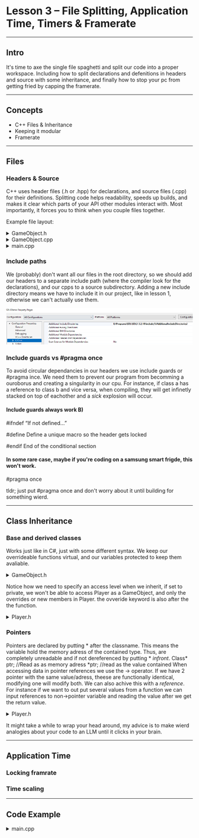 # Lesson 3 – File Splitting, Application Time, Timers & Framerate

---

## Intro

It's time to axe the single file spaghetti and split our code into a proper workspace. 
Including how to split declarations and defenitions in headers and source with some inheritance, and finally how to stop your pc from getting fried by capping the framerate.

---

## Concepts

- C++ Files & Inheritance
- Keeping it modular
- Framerate

---

## Files

### Headers & Source

C++ uses header files (.h or .hpp) for declarations, and source files (.cpp) for their definitions.
Splitting code helps readability, speeds up builds, and makes it clear which parts of your API other modules interact with.
Most importantly, it forces you to think when you couple files together.

Example file layout: 
<details>
<summary>GameObject.h</summary>

 ```cpp

#pragma once
#include <SDL3/SDL.h>

class GameObject {
public:
    GameObject( SDL_Renderer* renderer, int x, int y, int w, int h);
    GameObject( SDL_Renderer* renderer, int x, int y, int w, int h,SDL_Texture* texture);
    ~GameObject();

    virtual void HandleEvent(const SDL_Event& e);
    virtual void Render();
    virtual void Update(float DeltaTime, float ScaledDeltaTime);
    virtual void SetPosition(int x, int y);

protected:
    SDL_Renderer* renderer = nullptr;
    SDL_FRect rect;
    SDL_Texture* texture = nullptr;
};


```
</details>
<details>
<summary>GameObject.cpp</summary>

 ```cpp

#include "GameObject.h"

GameObject::GameObject(SDL_Renderer* renderer, int x, int y, int w, int h)
    : renderer(renderer) {
    rect = { (float)x, (float)y, (float)w, (float)h };
    texture = nullptr;
}
GameObject::GameObject(SDL_Renderer* renderer, int x, int y, int w, int h, SDL_Texture* texture)
    : renderer(renderer), texture(texture) {
        rect = { (float)x, (float)y, (float)w, (float)h };
}
GameObject::~GameObject() {}


void GameObject::HandleEvent(const SDL_Event& e)
{

}

void GameObject::Render() {


    if (texture)
        SDL_RenderTexture(renderer, texture, NULL, &rect);
    else
        SDL_RenderFillRect(renderer, &rect);
}

void GameObject::Update(float DeltaTime, float ScaledDeltaTime)
{
}

void GameObject::SetPosition(int x, int y) {
    rect.x = (float)x;
    rect.y = (float)y;
}


```
</details>
<details>
<summary>main.cpp</summary>

 ```cpp

#include "Game.h"
#include <SDL3/SDL.h>
#include <SDL3/SDL_image.h>

int main(int argc, char** argv) {

    Game game;

    if (!game.Init("Game", 800, 600)) {
        return -1;
    }

    while (game.running()) {
        game.HandleEvents();
        game.Update();
        game.Render();
    }

    game.Quit();
    return 0;
}

```
</details>

### Include paths

We (probably) don't want all our files in the root directory, so we should add our headers to a separate include path (where the compiler look for the declarations), and our cpps to a source subdirectory.
Adding a new include directory means we have to include it in our project, like in lesson 1, otherwise we can't actually use them.

<img src="images\includedir.PNG"/>

### Include guards vs #pragma once

To avoid circular dependancies in our headers we use include guards or #pragma ince.
We need them to prevent our program from becomming a ouroborus and creating a singularity in our cpu.
For instance, if class a has a reference to class b and vice versa, when compiling, they will get infinetly stacked on top of eachother and a *sick* explosion will occur.

#### Include guards always work B)

#ifndef	“If not defined…”

#define	Define a unique macro so the header gets locked

#endif	End of the conditional section

#### In some rare case, maybe if you're coding on a samsung smart frigde, this won't work.

#pragma once


tldr; just put #pragma once and don't worry about it until building for something wierd.

---

## Class Inheritance

### Base and derived classes

Works just like in C#, just with some different syntax.
We keep our overrideable functions virtual, and our variables protected to keep them avaliable.


<details>
<summary>GameObject.h</summary>

 ```cpp

#pragma once
#include <SDL3/SDL.h>

class GameObject {
public:
    GameObject( SDL_Renderer* renderer, int x, int y, int w, int h);
    GameObject( SDL_Renderer* renderer, int x, int y, int w, int h,SDL_Texture* texture);
    ~GameObject();

    virtual void HandleEvent(const SDL_Event& e);
    virtual void Render();
    virtual void Update(float DeltaTime, float ScaledDeltaTime);
    virtual void SetPosition(int x, int y);

protected:
    SDL_Renderer* renderer = nullptr;
    SDL_FRect rect;
    SDL_Texture* texture = nullptr;
};


```
</details>


Notice how we need to specify an access level when we inherit, if set to private, we won't be able to access Player as a GameObject, and only the overrides or new members in Player.
the ovveride keyword is also after the the function.
<details>
<summary>Player.h</summary>

 ```cpp

#pragma once
#include "GameObject.h"
#include "InputManager.h"

class Player : public GameObject {
public:
	Player(SDL_Renderer* renderer, int x, int y, int w, int h, SDL_Texture* texture) : GameObject(renderer, x, y, w, h, texture) {	};
	~Player() {};


	virtual void Update(float DeltaTime, float ScaledDeltaTime) override;

};



```
</details>

### Pointers

Pointers are declared by putting * after the classname. This means the variable hold the memory adress of the contained type. Thus, are completely unreadable and if not dereferenced by putting * *infront*.
Class* ptr; //Read as as memory adress
*ptr; //read as the value contained
When accessing data in pointer references we use the -> operator.
If we have 2 pointer with the same value/adress, theese are functionally identical, modifying one will modify both.
We can also achive this with a *reference*.
For instance if we want to out put several values from a function we can input references to non->pointer variable and reading the value after we get the return value.

 <details>
<summary>Player.h</summary>

 ```cpp

int a = 0;
int b = 0;

int ModifyAB(int& ref, int value){
    ref = value;
    return ref;
}

a = ModifyAB(b, 1); 

//both a & b will equal 1


```
</details>

It might take a while to wrap your head around, my advice is to make wierd analogies about your code to an LLM until it clicks in your brain.

---

## Application Time
### Locking framrate
### Time scaling

---

## Code Example

<details>  
<summary>main.cpp</summary>  

```cpp
// SDL3 modular timing skeleton
